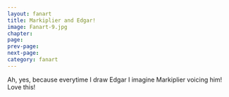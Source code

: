 ```yaml
---
layout: fanart
title: Markiplier and Edgar!
image: Fanart-9.jpg
chapter: 
page: 
prev-page:
next-page: 
category: fanart
---
```

Ah, yes, because everytime I draw Edgar I imagine Markiplier voicing him! Love this!


